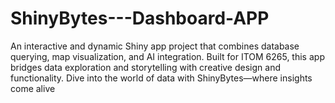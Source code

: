 # ShinyBytes---Dashboard-APP
An interactive and dynamic Shiny app project that combines database querying, map visualization, and AI integration. Built for ITOM 6265, this app bridges data exploration and storytelling with creative design and functionality. Dive into the world of data with ShinyBytes—where insights come alive
